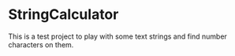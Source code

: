 StringCalculator
================

This is a test project to play with some text strings and find number characters on them.